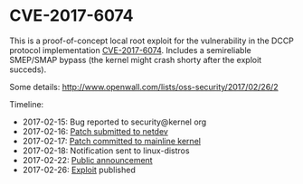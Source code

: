 CVE-2017-6074
=============

This is a proof-of-concept local root exploit for the vulnerability in the DCCP protocol implementation [CVE-2017-6074](http://www.cve.mitre.org/cgi-bin/cvename.cgi?name=2017-6074).
Includes a semireliable SMEP/SMAP bypass (the kernel might crash shorty after the exploit succeds).

Some details: http://www.openwall.com/lists/oss-security/2017/02/26/2

Timeline:
* 2017-02-15: Bug reported to security@kernel org
* 2017-02-16: [Patch submitted to netdev](https://patchwork.ozlabs.org/patch/728808/)
* 2017-02-17: [Patch committed to mainline kernel](https://git.kernel.org/cgit/linux/kernel/git/torvalds/linux.git/commit/?id=5edabca9d4cff7f1f2b68f0bac55ef99d9798ba4)
* 2017-02-18: Notification sent to linux-distros
* 2017-02-22: [Public announcement](http://seclists.org/oss-sec/2017/q1/471)
* 2017-02-26: [Exploit](https://github.com/xairy/kernel-exploits/tree/master/CVE-2017-6074) published
